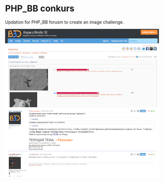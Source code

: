 # PHP_BB conkurs

Updation for PHP_BB forusm to create an image challenge.

<img src="https://github.com/Korchy/php_bb_concurs/blob/main/forum_files/00.jpg" width=600>

<img src="https://github.com/Korchy/php_bb_concurs/blob/main/forum_files/01.jpg" width=600>
